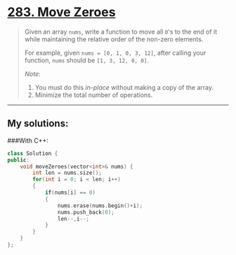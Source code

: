 [283. Move Zeroes](https://leetcode.com/problems/move-zeroes/)
==================
>Given an array `nums`, write a function to move all `0`'s to the end of it while maintaining the relative order of the non-zero elements.
>
>For example, given `nums = [0, 1, 0, 3, 12]`, after calling your function, `nums` should be `[1, 3, 12, 0, 0]`.
>
><em>Note</em>:
>
>   1. You must do this <em>in-place</em> without making a copy of the array.
>   2. Minimize the total number of operations.

-----------
## My solutions:
###With C++:

```C++
class Solution {
public:
    void moveZeroes(vector<int>& nums) {
        int len = nums.size();
        for(int i = 0; i < len; i++)
        {
            if(nums[i] == 0)
            {
                nums.erase(nums.begin()+i);
                nums.push_back(0);
                len--,i--;
            }
        }
    }
};
```